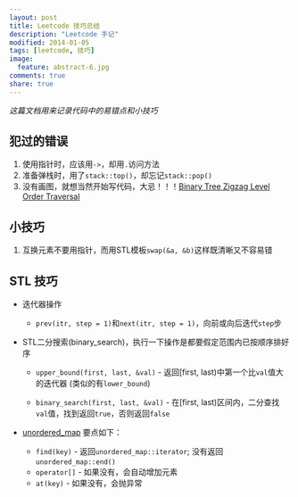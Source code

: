 ```yaml
---
layout: post
title: Leetcode 技巧总结
description: "Leetcode 手记"
modified: 2014-01-05
tags: [leetcode, 技巧]
image:
  feature: abstract-6.jpg
comments: true
share: true
---
```


*这篇文档用来记录代码中的易错点和小技巧*

## 犯过的错误 ##
1. 使用指针时，应该用`->`，却用`.`访问方法
2. 准备弹栈时，用了`stack::top()`，却忘记`stack::pop()`
3. 没有画图，就想当然开始写代码，大忌！！！[Binary Tree Zigzag Level Order Traversal](http://oj.leetcode.com/problems/binary-tree-zigzag-level-order-traversal/)


## 小技巧 ##
1. 互换元素不要用指针，而用STL模板`swap(&a, &b)`这样既清晰又不容易错


## STL 技巧 ##

* 迭代器操作

    * `prev(itr, step = 1)`和`next(itr, step = 1)`，向前或向后迭代`step`步

* STL二分搜索(binary_search)，执行一下操作是都要假定范围内已按顺序排好序 

    * `upper_bound(first, last, &val)` - 返回[first, last)中第一个比`val`值大的迭代器 (类似的有`lower_bound`)

    * `binary_search(first, last, &val)` - 在[first, last)区间内，二分查找`val`值，找到返回`true`，否则返回`false`

* [unordered_map](http://www.cplusplus.com/reference/unordered_map/unordered_map/) 要点如下：
    
    * `find(key)` - 返回`unordered_map::iterator`; 没有返回`unordered_map::end()`
    * `operator[]` - 如果没有，会自动增加元素
    * `at(key)` - 如果没有，会抛异常
